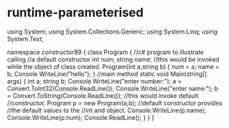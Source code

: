 # runtime-parameterised
using System;
using System.Collections.Generic;
using System.Linq;
using System.Text;

namespace constructor89
{
    class Program
    {
        //c# program to illustrate calling
        //a default constructor
        int num;
        string name;
        //this would be invoked while the object of class created.
        Program(int a,string b)
        {
            num = a;
            name = b;
            Console.WriteLine("hello");
        }
        //main method
        static void Main(string[] args)
        {
            int a;
            string b;
            Console.WriteLine("enter number:");
            a = Convert.ToInt32(Console.ReadLine());
            Console.WriteLine("enter name:");
            b = Convert.ToString(Console.ReadLine());
            //this would invoke default  //constructor.
            Program p = new Program(a,b);
             //default constructor provides //the default values to the //int and object.
            Console.WriteLine(p.name);
            Console.WriteLine(p.num);
            Console.ReadLine();
        }
    }
}
